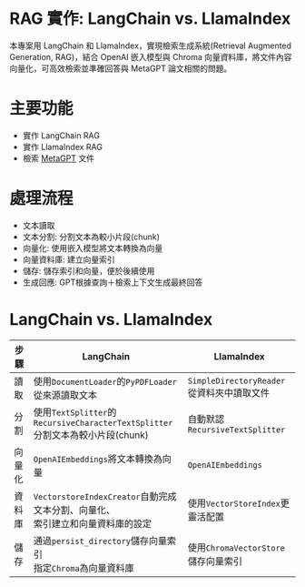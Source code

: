 # RAG 實作: LangChain vs. LlamaIndex
本專案用 LangChain 和 LlamaIndex，實現檢索生成系統(Retrieval Augmented Generation, RAG)，結合 OpenAI 嵌入模型與 Chroma 向量資料庫，將文件內容向量化，可高效檢索並準確回答與 MetaGPT 論文相關的問題。

# 主要功能
- 實作 LangChain RAG
- 實作 LlamaIndex RAG
- 檢索 [MetaGPT](https://arxiv.org/abs/2308.00352) 文件

# 處理流程
- 文本讀取
- 文本分割: 分割文本為較小片段(chunk)
- 向量化: 使用嵌入模型將文本轉換為向量
- 向量資料庫: 建立向量索引
- 儲存: 儲存索引和向量，便於後續使用
- 生成回應: GPT根據查詢＋檢索上下文生成最終回答

# LangChain vs. LlamaIndex
|步驟|LangChain|LlamaIndex|
|-|-|-|
|讀取|使用`DocumentLoader`的`PyPDFLoader`<br>從來源讀取文本|`SimpleDirectoryReader`從資料夾中讀取文件|
|分割|使用`TextSplitter`的`RecursiveCharacterTextSplitter`<br>分割文本為較小片段(chunk)|自動默認 `RecursiveTextSplitter`|
|向量化|`OpenAIEmbeddings`將文本轉換為向量|`OpenAIEmbeddings`|
|資料庫|`VectorstoreIndexCreator`自動完成文本分割、向量化、<br>索引建立和向量資料庫的設定|使用`VectorStoreIndex`更靈活配置|
|儲存|通過`persist_directory`儲存向量索引<br>指定`Chroma`為向量資料庫|使用`ChromaVectorStore`儲存向量索引|
